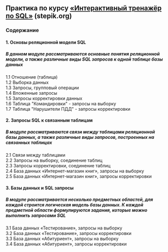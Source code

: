 ## Практика по курсу <a href="https://stepik.org/course/63054/info">«Интерактивный тренажёр по SQL»</a> (stepik.org)

### Содержание
  
#### 1. Основы реляционной модели SQL
##### В данном модуле рассматриваются основные понятия реляционной модели, а также различные виды SQL запросов к одной таблице базы данных  
1.1 Отношение (таблица)  
1.2 Выборка данных  
1.3 Запросы, групповый операции  
1.4 Вложенные запросы  
1.5 Запросы корректировки данных  
1.6 Таблица "Командировки" - запросы на выборку  
1.7 Таблица "Нарушители ПДД" - запросы корректировки  

#### 2. Запросы SQL к связанным таблицам
##### В модуле рассматриваются связи между таблицами реляционной базы данных, а также различные виды запросов, построенных на связанных таблицах  
2.1 Связи между таблицами  
2.2 Запросы на выборку, соединение таблиц  
2.3 Запросы корректировки, соединение таблиц  
2.4 База данных «Интернет-магазин книг», запросы на выборку  
2.5 База данных «Интернет-магазин книг», запросы корректировки  

#### 3. Базы данных и SQL запросы
##### В модуле рассматривается несколько предметных областей, для каждой строится логическая модель базы данных. К каждой предметной области формулируются задания, которые можно выполнить запросами SQL  
3.1 База данных «Тестирование», запросы на выборку  
3.2 База данных «Тестирование», запросы корректировки  
3.3 База данных «Абитуриент», запросы на выборку  
3.4 База данных «Абитуриент», запросы корректировки  
